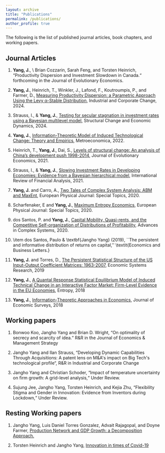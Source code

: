 ```yaml
---
layout: archive
title: "Publications"
permalink: /publications/
author_profile: true
---
```



The following is the list of published journal articles, book chapters, and working papers.


Journal Articles
------


1.  **Yang, J.**, \ Brian Cozzarin, Sarah Feng, and Torsten Heinrich, “Productivity Dispersion and Investment Slowdown in Canada.“ forthcoming in the Journal of Evolutionary Economics.

2.   **Yang, J.**, Heinrich, T., Winkler, J., Lafond, F., Koutroumpis, P., and Farmer, D., [Measuring Productivity Dispersion: a Parametric Approach Using the Levy α-Stable Distribution](https://academic.oup.com/icc/advance-article/doi/10.1093/icc/dtae021/7685859?login=false),  Industrial and Corporate Change, 2024.

3. Strauss, I., & **Yang, J.**, [Testing for secular stagnation in investment rates using a Bayesian multilevel model](https://www.sciencedirect.com/science/article/pii/S0954349X2400047X), Structural Change and Economic Dynamics, 2024.

4. **Yang, J.**, [Information-Theoretic Model of Induced Technological Change: Theory and Empirics](https://onlinelibrary.wiley.com/doi/full/10.1111/meca.12399), Metroeconomica, 2022. 

5. Heinrich, T., **Yang, J.**, Dai, S., [Levels of structural change: An analysis of China’s development push 1998-2014](https://link.springer.com/article/10.1007%2Fs00191-021-00740-9), Journal of Evolutionary Economics, 2021.

6. Strauss, I., & **Yang, J.**, [Slowing Investment Rates in Developing Economies: Evidence from a Bayesian hierarchical model](https://www.sciencedirect.com/science/article/pii/S1057521921001769), International Review of Financial Analysis, 2021.

7. **Yang, J.** and Carro, A., [Two Tales of Complex System Analysis: ABM and MaxEnt](https://link.springer.com/article/10.1140/epjst/e2020-900137-x),  European Physical Journal: Special Topics, 2020.

8. Scharfenaker, E and **Yang, J.**, [Maximum Entropy Economics](https://link.springer.com/article/10.1140/epjst/e2020-000029-4), European Physical Journal: Special Topics, 2020.

9. dos Santos, P. and **Yang, J.**, [Capital Mobility, Quasi-rents, and the Competitive Self-organization of Distributions of Profitability](https://www.worldscientific.com/doi/abs/10.1142/S0219525920500034), Advances in Complex Systems,  2020.

10. \item  dos Santos, Paulo \& \textbf{Jangho Yang} (2019),  ``The persistent and informative distribution of returns on capital,'' \textit{Economics and Business Letters.}

11. **Yang, J.** and Torres, D., [The Persistent Statistical Structure of the US Input-Output Coefficient Matrices: 1963-2007](https://www.tandfonline.com/doi/full/10.1080/09535314.2018.1561425),  Economic Systems Research, 2019

12. **Yang, J.**, [A Quantal Response Statistical Equilibrium Model of Induced Technical Change in an Interactive Factor Market: Firm-Level Evidence in the EU Economies](https://www.mdpi.com/1099-4300/20/3/156), Entropy, 2018

13. **Yang, J.**, [Information-Theoretic Approaches in Economics](https://onlinelibrary.wiley.com/doi/abs/10.1111/joes.12226),  Journal of Economic Surveys, 2018


Working papers
------

1. Bonwoo Koo, Jangho Yang and Brian D. Wright, “On optimality of secrecy and scarcity of idea.“ R&R in the Journal of Economics & Management Strategy

2. Jangho Yang and Ilan Strauss, “Developing Dynamic Capabilities Through Acquisitions: A patent lens on M&A's impact on Big Tech's technological profile“, R&R in Industrial and Corporate Change

3. Jangho Yang and Christian Schoder, “Impact of temperature uncertainty on firm growth: A grid-level analysis,“ Under Review.

4. Sujung Jee, Jangho Yang, Torsten Heinrich, and  Kejia Zhu, “Flexibility Stigma and Gender in Innovation: Evidence from Inventors during Lockdown,“  Under Review.


Resting Working papers
------

1. Jangho Yang, Luis Daniel Torres Gonzalez, Advait Rajagopal, and Doyne Farmer, [Production Network and GDP Growth: a Decomposition Approach.](http://yangjh2612.github.io/files/production_network.pdf)

2. Torsten Heinrich and Jangho Yang, [Innovation in times of Covid-19](http://yangjh2612.github.io/files/covid_patent.pdf)

